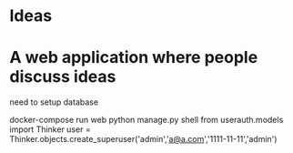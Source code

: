 # Ideas
 # A web application where people discuss ideas

need to setup database

docker-compose run web python manage.py shell
from userauth.models import Thinker
user = Thinker.objects.create_superuser('admin','a@a.com','1111-11-11','admin')
